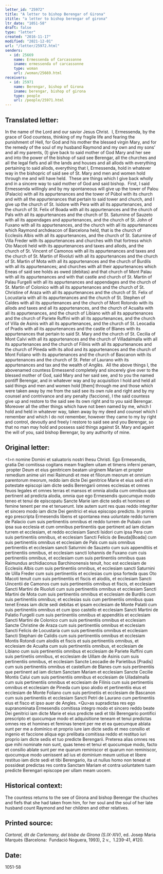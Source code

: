 ```yaml
---
letter_id: "25972"
title: "A letter to bishop Berengar of Girona"
ititle: "a letter to bishop berengar of girona"
ltr_date: "1051-58"
draft: false
type: "letter"
created: "2016-11-17"
modified: "2021-12-01"
url: "/letter/25972.html"
senders:
  - id: 25669
    name: Ermessenda of Carcassonne
    iname: ermessenda of carcassonne
    type: woman
    url: /woman/25669.html
receivers:
  - id: 25971
    name: Berengar, bishop of Girona
    iname: berengar, bishop of girona
    type: people
    url: /people/25971.html
---
```

<h2> Translated letter:</h2><p>In the name of the Lord and our savior Jesus Christ.&nbsp; I, Ermessenda, by the grace of God countess, thinking of my fragile life and fearing the punishment of Hell, for God and his mother the blessed virgin Mary, and for the remedy of the soul of my husband Raymond and my own and my sons’ and all my parents, (I) give back to said mother of God Mary and her see and into the power of the bishop of said see Berengar, all the churches and all the legal fiefs and all the lands and houses and all allods with everything pertaining to said allods, everything that I, Ermessenda, hold in whatever way in the bishopric of said see of St. Mary and men and women hold through me and will have held.&nbsp; These are things which I give back wholly and in a sincere way to said mother of God and said bishop.&nbsp; First, I said Ermessenda willingly and by my spontaneous will give up the tower of Palou (Palacio) with all its appurtenances and the tower of Púbol with its church and with all the appurtenances that pertain to said tower and church, and I give up the church of St. Isidore with Pera with all its appurtenances, and the church of St. Felix of Boada with all its appurtenances and the church of Pals with all its appurtenances and the church of St. Saturnine of Sauzeto with all its appendages and appurtenances, and the church of St. John of Fuxano with all its appurtenances, and the church with all its appurtenances which Raymond archdeacon of Barcelona held, that is the church of Ecclesiis Albis with all its appurtenances, and the church of St. Saturnine of Villa Freder with its appurtenances and churches with that fortress which Oto Macoti held with its appurtenances and taxes and allods, and the church of St. Vincent of Camonos with all its appurtenances and taxes and the church of St. Martin of Rivoluti with all its appurtenances and the church of St. Martin of Mota with all its appurtenances and the church of Burdils with all its appurtenances; and churches with all their appurtenances which Eneas of said see holds as owed (debitas) and that church of Mont Palau with all its appurtenances and with that castle and church of St. Martin of Palau Furgelli with all its appurtenances and appendages and the church of St. Martin of Colonico with all its appurtenances and the church of St. Christine of Araza with all its appurtenances and the church of St. Felix of Locustaria with all its appurtenances and the church of St. Stephen of Caldes with all its appurtenances and the church of Mont Rotondo with its allods and taxes and all its appurtenances, and the church of Acualta with all its appurtenances, and the church of Libiano with all its appurtenances and the church of Pariete Ruffini with all its appurtenances, and the church of Villa de Asinis with all its appurtenances, and the church of St. Leocadia of Pradis with all its appurtenances and the castle of Blanes with its appurtenances that pertain to said St. Mary and the church of St. Cecilia of Mont Calvi with all its appurtenances and the church of Villadalmalla with all its appurtenances and the church of Filinis with all its appurtenances and the church of Pineda with its allod and its appurtenances and the church of Mont Foliano with its appurtenances and the church of Bascanon with its appurtenances and the church of St. Peter of Laurano with its appurtenances and tax and the wealth of Anglès.&nbsp; All the above things I, the abovenamed countess Ermessend completely and sincerely give over to the blessed mother of God, said Mary and her said see, and to you the named pontiff Berengar, and in whatever way and by acquisition I hold and held all said things and men and women hold [them] through me and those which were taken away by me from the said see its own rule and right and by my counsel and contrivance and any penalty (faccione), I the said countess give up and restore to the said see its own right and to you said Berengar.&nbsp; Moreover all the other things which have not been named by me, which I hold and held in whatever way, taken away by my deed and counsel which I remember and which I do not remember, however they came to my by right and control, devoutly and freely I restore to said see and you Berengar, so that no man may hold and possess said things against St. Mary and againt the will of you, said bishop Berengar, by any authority of mine.</p><h2 class="mt-4"> Original letter:</h2><p>&lt;I&gt;n nomine Domini et saluatoris nostri Ihesu Christi. Ego Ermesendis, gratia Dei comitissa cogitans meam fragilem uitam et timens inferni penam, &nbsp;propter Deum et eius genitricem beatam uirginem Mariam et propter remedium anime uiri mei Raimundi et mee et filiorum meorum et omnium parentorum meorum, reddo iam dicte Dei genitrice Marie et eius sedi et in potestate episcopi iam dicte sedis Berengarii omnes ecclesias et omnes feuos legales et omnes terras et mansos et omnia alodia cum omnibus que pertinent ad predicta alodia, omnia que ego Ermesendis quocumque modo teneo et tenui de episcopatu Sancte Marie iam dicte sedis et homines et femine tenent per me et tenuerunt. Iste autem sunt res quas reddo integriter et sincero modo iam dicte Dei genitrici et eius episcopo predicto. In primis ego prescripta Ermesendis libens et spontanea mea uoluntate reddo turrem de Palacio cum suis pertinentiis omnibus et reddo turrem de Pubalo cum ipsa sua ecclesia et cum omnibus pertinentiis que pertinent ad iam dictam turrem et ecclesiam, et reddo ecclesiam Sancti Isidori cum ipsa Pera cum suis pertinentiis omnibus, et ecclesiam Sancti Felicis de Beuda[Boada] cum suis pertinentiis omnibus et ecclesiam de Pals cum suis omnibus pertinentiis et ecclesiam sancti Saturnini de Sauzeto cum suis appenditiis et pertinentiis omnibus, et ecclesiam sancti Iohannis de Fuxano cum cuis pertinentiis omnibus, et ecclesiam cum suis pertinentiis omnibus quas Raimundus archidiaconus Barchinonensis tenuit, hoc est ecclesiam de Ecclesiis Albis cum suis pertinentiis omnibus, et ecclesiam sancti Saturnini de Uilla Freder cum suis pertinentiis et ecclesias cum ipsa forteda quas Oto Macoti tenuit cum suis pertinentiis et fiscis et alodiis, et ecclesiam Sancti Uincentii de Camonos cum suis pertinentiis omnibus et fiscis, et ecclesiam Sancti Martini de Riuoluti cum suis pertinentiis omnibus et ecclesiam Sancti Martini de Mota cum suis pertinentiis omnibus et ecclesiam de Burdils cum suis pertinentiis omnibus; et ecclesias suis cum pertinentiis omnibus quas tenet Eneas iam dicte sedi debitas et ipsam ecclesiam de Monte Palatii cum suis pertinentiis omnibus et cum ipso castello et ecclesiam Sancti Martini de Palatio Furgelli cum suis pertinentiis omnibus et appenditiis et ecclesiam Sancti Martini de Colonico cum suis pertinentiis omnibus et ecclesiam Sancte Christine de Araza cum suis pertinentiis omnibus et ecclesiam Sancti Felicis de Locustaria cum suis pertinentiis omnibus et ecclesiam Sancti Stephani de Calidis cum suis pertinentiis omnibus et ecclesiam Montis Rotondi cum alodiis et fiscis et suis pertinentiis omnibus, et ecclesiam de Acualta cum suis pertinentiis omnibus, et ecclesiam de Libiano cum suis pertinentiis omnibus et ecclesiam de Pariete Ruffini cum suis pertinetiis omnibus, et ecclesiam de Uillam de Asinis cum suis pertinentiis omnibus, et ecclesiam Sancte Leocadie de Parietibus [Pradis] cum suis pertinentiis omnibus et castellum de Blanes cum suis pertinentiis que pertinent ad iam dictam Sanctam Mariam et ecclesiam Sancte Cecilie Montis Calui cum suis pertinentiis omnibus et ecclesiam de Uiladalmalla cum suis pertinentiis omnibus et ecclesiam de Filinis cum suis pertinentiis omnibus et ecclesiam de Pineda cum ipso alodio et pertinentiis eius et ecclesiam de Monte Foliano cum suis pertinetiis et ecclesiam de Bascanon cum suis pertinentiis et ecclesiam Sancti Petri de Laurano cum pertinentiis eius et fisco et ipso auer de Angles. &lt;Qu&gt;as supradictas res ego supranominata Ermesendis comitissa integro modo et sincero reddo beate Dei genitrici iam dicte Marie et eius predicte sedi et tibi Berengario pontifici prescripto et quocumque modo et adquisitione teneam et tenui predictas omnes res et homines et feminas tenent per me et ea quecumque ablata sunt per me a dominico et proprio iure iam dicte sedis et meo consilio et ingenio et faccione aliqua ego prelibata comitissa reddo et restituo iuri proprio iam dicte sedis et tuo predicte Berengarii. Preterea alias omnes res que mihi nominate non sunt, quas teneo et tenui et quocumque modo, facto et consilio ablate sunt per me quarum reminiscor et quarum non reminiscor, quocumque modo uenissent ad ius et dominium meum uotiue et libere restituo iam dicte sedi et tibi Berengario, ita ut nullus homo non teneat et possideat predictas res contra Sanctam Mariam et contra uoluntatem tuam predicte Berengari episcope per ullam meam uocem.<span style="background-color: transparent;">&nbsp;</span></p><h2 class="mt-4"> Historical context:</h2><p>The countess returns to the see of Girona and bishop Berengar the chuches and fiefs that she had taken from him, for her soul and the soul of her late husband count Raymond and her children and other relatives.</p><h2 class="mt-4"> Printed source:</h2><p><i>Cartoral, dit de Carlemany, del bisbe de Girona (S.IX-XIV)</i>, ed. Josep Maria Marquès (Barcelona:&nbsp; Fundació Noguera, 1993), 2 v.,&nbsp; 1.239-41, #120.&nbsp;&nbsp;</p><h2 class="mt-4"> Date:</h2>1051-58